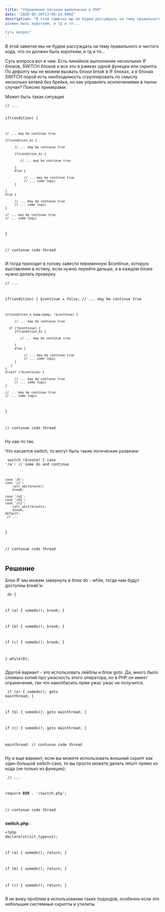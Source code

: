 ```yaml
---
title: "Управление потоком выполнения в PHP"
date: "2020-05-26T13:06:14.000Z"
description: "В этой заметке мы не будем рассуждать на тему правильного и чистого кода, что он
должен быть коротким, и тд и тп...

Суть вопрос"
---
```


<p>В этой заметке мы не будем рассуждать на тему правильного и чистого кода, что он должен быть коротким, и тд и тп...</p><p>Суть вопроса вот в чем. Есть линейное выполнение нескольких IF блоков, SWITCH блоков и все это в рамках одной функции или скрипта. По дефолту мы не можем вызвать блоки break в IF блоках, а в блоках SWITCH порой есть необходимость сгруппировать по смыслу несколько ветвей без брейка, но как управлять исключениями в таком случае? Поясню примерами.</p><p>Может быть такая ситуация</p><pre><code class="language-php">// ...

if(condition) {

    // ... may be continue true

    if(condition_a) {

         // ... may be continue true

         if(condition_b) {

			// ... may be continue true

         }
         else {

              // ... may be continue true
			  // ... some logic
         }

    }
    else {

         // ... may be continue true
	     // ... some logic
    }

	// ... may be continue true
    // ... some logic
}

// contunue code thread
</code></pre><p>И тогда приходит в голову завести переменную $continue, которую выставляем в истину, если нужно перейти дальше, а в каждом блоке нужно делать проверку.</p><pre><code class="language-php">// ...

if(condition) {
    $continue = false;
    // ... may be continue true

    if(condition_a &amp;&amp; !$continue) {

         // ... may be continue true

	  if (!$continue) {
         if(condition_b) {

			// ... may be continue true

         }
         else {

              // ... may be continue true
			  // ... some logic
         }
       }
    }
    elseif (!$continue) {

         // ... may be continue true
	     // ... some logic
    }

	// ... may be continue true
    // ... some logic
}

// contunue code thread</code></pre><p>Ну как-то так.</p><p>Что касается switch, то могут быть такие логические развязки:</p><pre><code class="language-php">
switch ($route) {
    case '/a':
    	// some do and continue
    
    case '/b':
    case '/c':
    	call_abc($route);
        break;

    case '/a1':
    case '/b1':
    case '/c1':
    	call_abc1($route);
		break;
    default:
     // ...
}

// contunue code thread</code></pre><h2 id="-">Решение</h2><p>Блок IF мы можем завернуть в блок do - while, тогда нам будут доступны break'и:</p><pre><code class="language-php">
do {


   if (a) { somedo(); break; }

   if (b) { somedo(); break; }

   if (c) { somedo(); break; }


} while(0);</code></pre><p>Другой вариант - это использовать лейблы и блок goto. Да, много было сломано копий про ужасность этого оператора, но в PHP он имеет ограничения, так что наколбасить прям ужас ужас не получится.</p><pre><code class="language-php">
if (a) { somedo(); goto mainthread; }

if (b) { somedo(); goto mainthread; }

if (c) { somedo(); goto mainthread; }


mainthread:
// contunue code thread</code></pre><p>Ну и еще вариант, если вы можете использовать внешний скрипт как один большой switch-case, то вы просто можете делать return прямо из кода (не только из функции):</p><pre><code class="language-php">
// ...

require __DIR__ . '/switch.php';

// contunue code thread</code></pre><p><strong>switch.php</strong> :</p><pre><code class="language-php">&lt;?php declare(strict_types=1);

if (a) { somedo(); return; }

if (b) { somedo(); return; }

if (c) { somedo(); return; }
</code></pre><p>Я не вижу проблем в использовании таких подходов, особенно если это небольшие системные скрипты и утилиты.</p>

